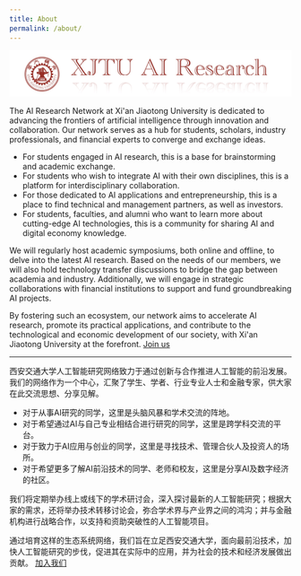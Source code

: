 ```yaml
---
title: About
permalink: /about/
---
```


![banner](images/banner.jpg)

The AI Research Network at Xi'an Jiaotong University is dedicated to advancing the frontiers of artificial intelligence through innovation and collaboration. Our network serves as a hub for students, scholars, industry professionals, and financial experts to converge and exchange ideas.

- For students engaged in AI research, this is a base for brainstorming and academic exchange.
- For students who wish to integrate AI with their own disciplines, this is a platform for interdisciplinary collaboration.
- For those dedicated to AI applications and entrepreneurship, this is a place to find technical and management partners, as well as investors.
- For students, faculties, and alumni who want to learn more about cutting-edge AI technologies, this is a community for sharing AI and digital economy knowledge.

We will regularly host academic symposiums, both online and offline, to delve into the latest AI research. Based on the needs of our members, we will also hold technology transfer discussions to bridge the gap between academia and industry. Additionally, we will engage in strategic collaborations with financial institutions to support and fund groundbreaking AI projects.

By fostering such an ecosystem, our network aims to accelerate AI research, promote its practical applications, and contribute to the technological and economic development of our society, with Xi'an Jiaotong University at the forefront. [Join us](mailto:zhibo-liu@outlook.com?subject=Joining%20XJTU%20AI%20Research%20Community&body=Hello%20%20Zhi-Bo%20%20I%20am%20a%20student/faculty/alumnus%20at%20XJTU,%20and%20I%20would%20like%20to%20join%20the%20XJTU%20AI%20Research%20Community.%20My%20contact%20information%20is)



<hr>



西安交通大学人工智能研究网络致力于通过创新与合作推进人工智能的前沿发展。我们的网络作为一个中心，汇聚了学生、学者、行业专业人士和金融专家，供大家在此交流思想、分享见解。

- 对于从事AI研究的同学，这里是头脑风暴和学术交流的阵地。
- 对于希望通过AI与自己专业相结合进行研究的同学，这里是跨学科交流的平台。
- 对于致力于AI应用与创业的同学，这里是寻找技术、管理合伙人及投资人的场所。
- 对于希望更多了解AI前沿技术的同学、老师和校友，这里是分享AI及数字经济的社区。

我们将定期举办线上或线下的学术研讨会，深入探讨最新的人工智能研究；根据大家的需求，还将举办技术转移讨论会，弥合学术界与产业界之间的鸿沟；并与金融机构进行战略合作，以支持和资助突破性的人工智能项目。

通过培育这样的生态系统网络，我们旨在立足西安交通大学，面向最前沿技术，加快人工智能研究的步伐，促进其在实际中的应用，并为社会的技术和经济发展做出贡献。 [加入我们](mailto:zhibo-liu@outlook.com?subject=加入%20XJTU%20人工智能研究社区&body=你好%20Zhi-Bo%20%20我是西安交通大学的学生/教职工/校友，我希望加入XJTU人工智能研究社区。我的联系方式是：)



